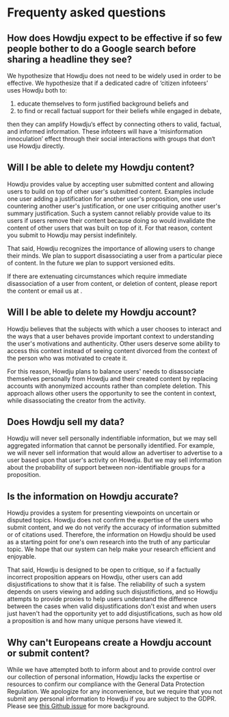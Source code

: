 # Frequenty asked questions

## How does Howdju expect to be effective if so few people bother to do a Google search before sharing a headline they see?

We hypothesize that Howdju does not need to be widely used in order to be effective. We hypothesize
that if a dedicated cadre of ‘citizen infoteers’ uses Howdju both to:

1. educate themselves to form justified background beliefs and
2. to find or recall factual support for their beliefs while engaged in debate,

then they can amplify Howdju‘s effect by connecting others to valid, factual, and informed
information. These infoteers will have a ‘misinformation innoculation’ effect through their social
interactions with groups that don‘t use Howdju directly.

## Will I be able to delete my Howdju content?

Howdju provides value by accepting user submitted content and allowing users to build on top of other user's submitted
content. Examples include one user adding a justification for another user's proposition, one user countering another
user's justification, or one user critiquing another user's summary justification. Such a system cannot reliably provide
value to its users if users remove their content because doing so would invalidate the content of other users
that was built on top of it. For that reason, content you submit to Howdju may persist indefinitely.

That said, Howdju recognizes the importance of allowing users to change their minds. We plan to support disassociating
a user from a particular piece of content. In the future we plan to support versioned edits.

If there are extenuating circumstances which require immediate disassociation of a user from content, or deletion of
content, please report the content or email us at
<span data-type="email" data-email-user="report" data-email-domain="howdju.com"></span>.

## Will I be able to delete my Howdju account?

Howdju believes that the subjects with which a user chooses to interact and the ways that a user behaves provide
important context to understanding the user's motivations and authenticity. Other users deserve some ability to access
this context instead of seeing content divorced from the context of the person who was motivated to create it.

For this reason, Howdju plans to balance users' needs to disassociate themselves personally from Howdju and their created
content by replacing accounts with anonymized accounts rather than complete deletion. This approach allows other users
the opportunity to see the content in context, while disassociating the creator from the activity.

## Does Howdju sell my data?

Howdju will never sell personally indentifiable information, but we may sell aggregated information that cannot be
personally identified. For example, we will never sell information that would allow an advertiser to advertise to
a user based upon that user's activity on Howdju. But we may sell information about the probability of support between
non-identifiable groups for a proposition.

## Is the information on Howdju accurate?

Howdju provides a system for presenting viewpoints on uncertain or disputed topics. Howdju does not confirm the
expertise of the users who submit content, and we do not verify the accuracy of information submitted or of citations
used. Therefore, the information on Howdju should be used as a starting point for one's own research into the truth of any
particular topic. We hope that our system can help make your research efficient and enjoyable.

That said, Howdju is designed to be open to critique, so if a factually incorrect proposition appears on Howdju, other
users can add disjustifications to show that it is false. The reliability of such a system depends on users viewing
and adding such disjustifictions, and so Howdju attempts to provide proxies to help users understand the difference
between the cases when valid disjustifications don't exist and when users just haven't had the opportunity yet to add
disjustifications, such as how old a proposition is and how many unique persons have viewed it.

## Why can't Europeans create a Howdju account or submit content?

While we have attempted both to inform about and to provide control over our collection of personal information, Howdju
lacks the expertise or resources to confirm our compliance with the General Data Protection Regulation. We apologize for
any inconvenience, but we require that you not submit any personal information to Howdju if you are
subject to the GDPR. Please see [this Github issue](https://github.com/Howdju/howdju/issues/24) for
more background.
